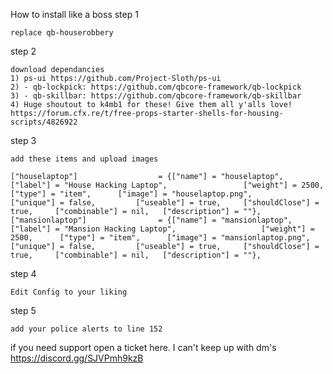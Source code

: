 How to install like a boss
step 1
```
replace qb-houserobbery
```

step 2
```
download dependancies 
1) ps-ui https://github.com/Project-Sloth/ps-ui
2) - qb-lockpick: https://github.com/qbcore-framework/qb-lockpick
3) - qb-skillbar: https://github.com/qbcore-framework/qb-skillbar
4) Huge shoutout to k4mb1 for these! Give them all y'alls love! https://forum.cfx.re/t/free-props-starter-shells-for-housing-scripts/4826922
```

step 3 
```
add these items and upload images 

["houselaptop"] 		 	 	 = {["name"] = "houselaptop",        		   	["label"] = "House Hacking Laptop",	 				["weight"] = 2500, 		["type"] = "item", 		["image"] = "houselaptop.png", 			["unique"] = false, 		["useable"] = true, 	["shouldClose"] = true,   	["combinable"] = nil,   ["description"] = ""},
["mansionlaptop"] 		 	 	 = {["name"] = "mansionlaptop",        		   	["label"] = "Mansion Hacking Laptop",	 				["weight"] = 2500, 		["type"] = "item", 		["image"] = "mansionlaptop.png", 			["unique"] = false, 		["useable"] = true, 	["shouldClose"] = true,   	["combinable"] = nil,   ["description"] = ""},
```
step 4 
```
Edit Config to your liking
```

step 5 
``` 
add your police alerts to line 152
```


if you need support open a ticket here. I can't keep up with dm's https://discord.gg/SJVPmh9kzB
